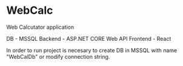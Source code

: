 # WebCalc

Web Calcutator application

DB -  MSSQL
Backend - ASP.NET CORE Web API
Frontend - React

In order to run project is necesary to create DB in MSSQL with name "WebCalDb" or modify connection string.
